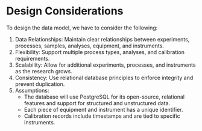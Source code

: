 # Design Considerations

To design the data model, we have to consider the following:

1. Data Relationships: Maintain clear relationships between experiments, processes, samples, analyses, equipment, and instruments.
2. Flexibility: Support multiple process types, analyses, and calibration requirements.
3. Scalability: Allow for additional experiments, processes, and instruments as the research grows.
4. Consistency: Use relational database principles to enforce integrity and prevent duplication.
5. Assumptions:
   * The database will use PostgreSQL for its open-source, relational features and support for structured and                 unstructured data.
   * Each piece of equipment and instrument has a unique identifier.
   * Calibration records include timestamps and are tied to specific instruments.
